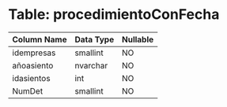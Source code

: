 # Table: procedimientoConFecha

| Column Name | Data Type | Nullable |
|-------------|-----------|----------|
| idempresas | smallint | NO |
| añoasiento | nvarchar | NO |
| idasientos | int | NO |
| NumDet | smallint | NO |
